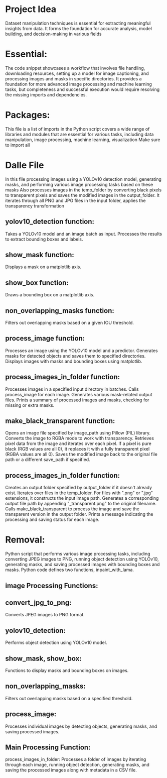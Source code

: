 # Project Idea
Dataset manipulation techniques is essential for extracting meaningful insights from data. It forms the foundation for accurate analysis, model building, and decision-making in various fields 

# Essential:
The code snippet showcases a workflow that involves file handling, downloading resources, 
setting up a model for image captioning, and processing images and masks in specific directories. 
It provides a foundation for more advanced image processing and machine learning tasks, 
but completeness and successful execution would require resolving the missing imports and dependencies.

# Packages:
This file is a list of imports in the Python script covers a wide range of libraries and modules that are essential for various tasks, 
including data manipulation, image processing, machine learning, visualization
Make sure to import all

# Dalle File 
In this file processing images using a YOLOv10 detection model, generating masks, and performing various image processing tasks based on these masks
Also processes images in the temp_folder by converting black pixels to transparent pixels and saves the modified images in the output_folder. 
It iterates through all PNG and JPG files in the input folder, applies the transparency transformation

## yolov10_detection function:
Takes a YOLOv10 model and an image batch as input.
Processes the results to extract bounding boxes and labels.
## show_mask function:
Displays a mask on a matplotlib axis.
## show_box function:
Draws a bounding box on a matplotlib axis.
## non_overlapping_masks function:
Filters out overlapping masks based on a given IOU threshold.
## process_image function:
Processes an image using the YOLOv10 model and a predictor.
Generates masks for detected objects and saves them to specified directories.
Displays images with masks and bounding boxes using matplotlib.
## process_images_in_folder function:
Processes images in a specified input directory in batches.
Calls process_image for each image.
Generates various mask-related output files.
Prints a summary of processed images and masks, checking for missing or extra masks.
## make_black_transparent function:
Opens an image file specified by image_path using Pillow (PIL) library.
Converts the image to RGBA mode to work with transparency.
Retrieves pixel data from the image and iterates over each pixel.
If a pixel is pure black (RGB values are all 0), it replaces it with a fully transparent pixel (RGBA values are all 0).
Saves the modified image back to the original file path or a different save_path if specified.
## process_images_in_folder function:
Creates an output folder specified by output_folder if it doesn't already exist.
Iterates over files in the temp_folder.
For files with ".png" or ".jpg" extensions, it constructs the input image path.
Generates a corresponding output file path by appending "_transparent.png" to the original filename.
Calls make_black_transparent to process the image and save the transparent version in the output folder.
Prints a message indicating the processing and saving status for each image.

# Removal:
Python script that performs various image processing tasks, including converting JPEG images to PNG, running object detection using YOLOv10, generating masks, and saving processed images with bounding boxes and masks. Python code defines two functions, inpaint_with_lama.
## image Processing Functions:
## convert_jpg_to_png: 
Converts JPEG images to PNG format.
## yolov10_detection: 
Performs object detection using YOLOv10 model.
## show_mask, show_box: 
Functions to display masks and bounding boxes on images.
## non_overlapping_masks: 
Filters out overlapping masks based on a specified threshold.
## process_image: 
Processes individual images by detecting objects, generating masks, and saving processed images.
## Main Processing Function:
process_images_in_folder: Processes a folder of images by iterating through each image, running object detection, generating masks, and saving the processed images along with metadata in a CSV file.





